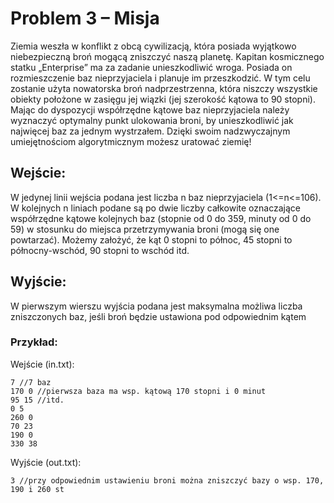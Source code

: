 # Problem 3 – Misja
Ziemia weszła w konflikt z obcą cywilizacją, która posiada wyjątkowo niebezpieczną broń mogącą
zniszczyć naszą planetę. Kapitan kosmicznego statku „Enterprise” ma za zadanie unieszkodliwić
wroga. Posiada on rozmieszczenie baz nieprzyjaciela i planuje im przeszkodzić. W tym celu
zostanie użyta nowatorska broń nadprzestrzenna, która niszczy wszystkie obiekty położone w
zasięgu jej wiązki (jej szerokość kątowa to 90 stopni). Mając do dyspozycji współrzędne kątowe
baz nieprzyjaciela należy wyznaczyć optymalny punkt ulokowania broni, by unieszkodliwić jak
najwięcej baz za jednym wystrzałem. Dzięki swoim nadzwyczajnym umiejętnościom
algorytmicznym możesz uratować ziemię!
## Wejście:
W jedynej linii wejścia podana jest liczba n baz nieprzyjaciela (1<=n<=106). W kolejnych n liniach
podane są po dwie liczby całkowite oznaczające współrzędne kątowe kolejnych baz (stopnie od 0
do 359, minuty od 0 do 59) w stosunku do miejsca przetrzymywania broni (mogą się one
powtarzać). Możemy założyć, że kąt 0 stopni to północ, 45 stopni to północny-wschód, 90 stopni to
wschód itd.

## Wyjście:
W pierwszym wierszu wyjścia podana jest maksymalna możliwa liczba zniszczonych baz, jeśli
broń będzie ustawiona pod odpowiednim kątem 

### Przykład:
Wejście (in.txt):
```
7 //7 baz
170 0 //pierwsza baza ma wsp. kątową 170 stopni i 0 minut
95 15 //itd.
0 5
260 0
70 23
190 0
330 38
```
Wyjście (out.txt):
```
3 //przy odpowiednim ustawieniu broni można zniszczyć bazy o wsp. 170, 190 i 260 st
```
